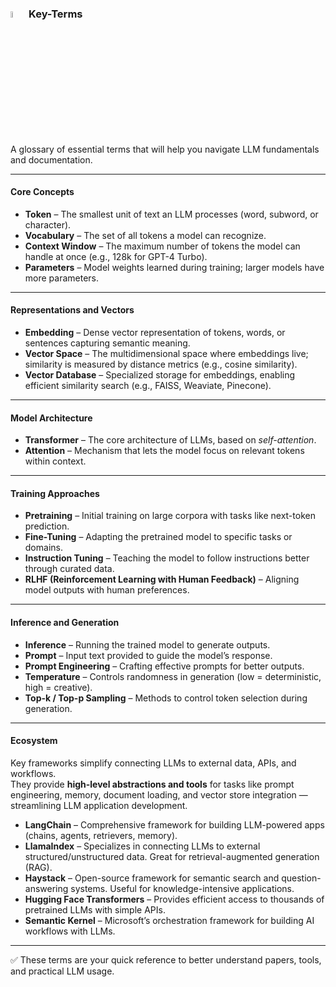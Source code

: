 <h3><a href="#"><img src="https://cdn-icons-png.flaticon.com/512/10490/10490262.png" width="5%"></a> Key-Terms</h3>

A glossary of essential terms that will help you navigate LLM fundamentals and documentation.

---

#### Core Concepts

- **Token** – The smallest unit of text an LLM processes (word, subword, or character).  
- **Vocabulary** – The set of all tokens a model can recognize.  
- **Context Window** – The maximum number of tokens the model can handle at once (e.g., 128k for GPT-4 Turbo).  
- **Parameters** – Model weights learned during training; larger models have more parameters.  

---

#### Representations and Vectors

- **Embedding** – Dense vector representation of tokens, words, or sentences capturing semantic meaning.  
- **Vector Space** – The multidimensional space where embeddings live; similarity is measured by distance metrics (e.g., cosine similarity).  
- **Vector Database** – Specialized storage for embeddings, enabling efficient similarity search (e.g., FAISS, Weaviate, Pinecone).  

---

#### Model Architecture

- **Transformer** – The core architecture of LLMs, based on *self-attention*.  
- **Attention** – Mechanism that lets the model focus on relevant tokens within context.  

---

#### Training Approaches

- **Pretraining** – Initial training on large corpora with tasks like next-token prediction.  
- **Fine-Tuning** – Adapting the pretrained model to specific tasks or domains.  
- **Instruction Tuning** – Teaching the model to follow instructions better through curated data.  
- **RLHF (Reinforcement Learning with Human Feedback)** – Aligning model outputs with human preferences.  

---

#### Inference and Generation

- **Inference** – Running the trained model to generate outputs.  
- **Prompt** – Input text provided to guide the model’s response.  
- **Prompt Engineering** – Crafting effective prompts for better outputs.  
- **Temperature** – Controls randomness in generation (low = deterministic, high = creative).  
- **Top-k / Top-p Sampling** – Methods to control token selection during generation.  

---

#### Ecosystem

Key frameworks simplify connecting LLMs to external data, APIs, and workflows.  
They provide **high-level abstractions and tools** for tasks like prompt engineering, memory, document loading, and vector store integration — streamlining LLM application development.  

- **LangChain** – Comprehensive framework for building LLM-powered apps (chains, agents, retrievers, memory).  
- **LlamaIndex** – Specializes in connecting LLMs to external structured/unstructured data. Great for retrieval-augmented generation (RAG).  
- **Haystack** – Open-source framework for semantic search and question-answering systems. Useful for knowledge-intensive applications.  
- **Hugging Face Transformers** – Provides efficient access to thousands of pretrained LLMs with simple APIs.  
- **Semantic Kernel** – Microsoft’s orchestration framework for building AI workflows with LLMs.  

---

✅ These terms are your quick reference to better understand papers, tools, and practical LLM usage.
